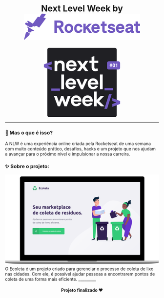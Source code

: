 <h1 align="center">
    Next Level Week by <img src="public/img/rocketseat.svg">
    </h1>
  
  <p align="center">
  <img width="250" src="public/img/logo-nlw.svg">
</p>

_________

### 🤔 Mas o que é isso? 
A NLW é uma experiência online criada pela Rocketseat de uma semana com muito conteúdo prático, desafios, hacks e um projeto que nos ajudam a avançar para o próximo nível e impulsionar a nossa carreira.
  
### ✨ Sobre o projeto:
<img src="public/img/ecoleta.png">
O Ecoleta é um projeto criado para gerenciar o processo de coleta de lixo nas cidades. Com ele, é possível ajudar pessoas a encontrarem pontos de coleta de uma forma mais eficiente.
_________
<h4 align="center"> Projeto finalizado ❤ </h4>

